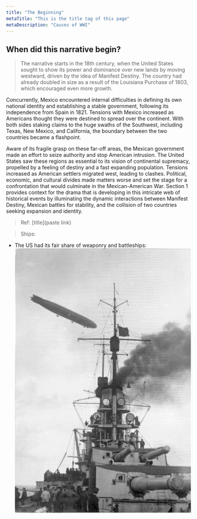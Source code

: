 ```yaml
---
title: "The Beginning"
metaTitle: "This is the title tag of this page"
metaDescription: "Causes of WWI"
---
```

## When did this narrative begin?


> The narrative starts in the 18th century, when the United States sought to show its power and dominance over new lands by moving westward, driven by the idea of Manifest Destiny. The country had already doubled in size as a result of the Louisiana Purchase of 1803, which encouraged even more growth. 

Concurrently, Mexico encountered internal difficulties in defining its own national identity and establishing a stable government, following its independence from Spain in 1821. Tensions with Mexico increased as Americans thought they were destined to spread over the continent. With both sides staking claims to the huge swaths of the Southwest, including Texas, New Mexico, and California, the boundary between the two countries became a flashpoint.

Aware of its fragile grasp on these far-off areas, the Mexican government made an effort to seize authority and stop American intrusion.
The United States saw these regions as essential to its vision of continental supremacy, propelled by a feeling of destiny and a fast expanding population. Tensions increased as American settlers migrated west, leading to clashes. Political, economic, and cultural divides made matters worse and set the stage for a confrontation that would culminate in the Mexican-American War.
Section 1 provides context for the drama that is developing in this intricate web of historical events by illuminating the dynamic interactions between Manifest Destiny, Mexican battles for stability, and the collision of two countries seeking expansion and identity.


> Ref: [title](paste link)

> Ships:
* The US had its fair share of weaponry and battleships:
![BattleShips](images/BattleShips.jpg)